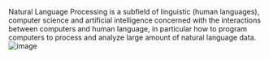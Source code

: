 Natural Language Processing is a subfield of linguistic (human languages), computer science and artificial intelligence concerned with the interactions between computers
and human language, in particular how to program computers to process and analyze large amount of natural language data.
                       ![image](https://user-images.githubusercontent.com/87136913/219105062-921913e4-79ce-4c5e-8be2-f022acf85851.png)

